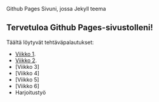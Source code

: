 
Github Pages Sivuni, jossa Jekyll teema
## Tervetuloa Github Pages-sivustolleni!
Täältä löytyvät tehtäväpalautukset:
- [Viikko 1](index.html).
- [Viikko 2](vko2.md).
- [Viikko 3]
- [Viikko 4]
- [Viikko 5]
- [Viikko 6]
- Harjoitustyö
